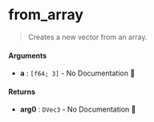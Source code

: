 # from\_array

>  Creates a new vector from an array.

#### Arguments

- **a** : `[f64; 3]` \- No Documentation 🚧

#### Returns

- **arg0** : `DVec3` \- No Documentation 🚧